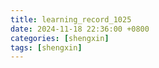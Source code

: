 ```yaml
---
title: learning_record_1025
date: 2024-11-18 22:36:00 +0800
categories: [shengxin]
tags: [shengxin]
---
```



